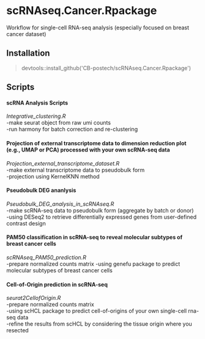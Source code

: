 # scRNAseq.Cancer.Rpackage

Workflow for single-cell RNA-seq analysis (especially focused on breast cancer dataset)

## Installation

> devtools::install_github('CB-postech/scRNAseq.Cancer.Rpackage')


## Scripts

#### scRNA Analysis Scripts
*Integrative_clustering.R*   
-make seurat object from raw umi counts    
-run harmony for batch correction and re-clustering    

#### Projection of external transcriptome data to dimension reduction plot (e.g., UMAP or PCA) processed with your own scRNA-seq data
*Projection_external_transcriptome_dataset.R*    
-make external transcriptome data to pseudobulk form    
-projection using KernelKNN method

#### Pseudobulk DEG ananlysis 
*Pseudobulk_DEG_analysis_in_scRNAseq.R*    
-make scRNA-seq data to pseudobulk form (aggregate by batch or donor)    
-using DESeq2 to retrieve differentially expressed genes from user-defined contrast design    

#### PAM50 classification in scRNA-seq to reveal molecular subtypes of breast cancer cells
*scRNAseq_PAM50_prediction.R*    
-prepare normalized counts matrix
-using genefu package to predict molecular subtypes of breast cancer cells

#### Cell-of-Origin prediction in scRNA-seq 
*seurat2CellofOrigin.R*    
-prepare normalized counts matrix    
-using scHCL package to predict cell-of-origins of your own single-cell rna-seq data    
-refine the results from scHCL by considering the tissue origin where you resected    
